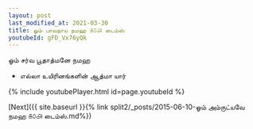 ```yaml
---
layout: post
last_modified_at: 2021-03-30
title: ஓம் பாவநாய நமஹ ௧௦௮ டைம்ஸ்
youtubeId: gFD_Vx76yQk
---
```

 
 
 ஓம் சர்வ பூதாத்மனே நமஹ  
 
 -  எல்லா உயிரினங்களின் ஆத்மா யார் 
 
  
 
  
 
 
 
 
 
 


{% include youtubePlayer.html id=page.youtubeId %}
 
[Next]({{ site.baseurl }}{% link  split2/_posts/2015-06-10-ஓம் அம்ருட்யவே நமஹ ௧௦௮ டைம்ஸ்.md%})
 
